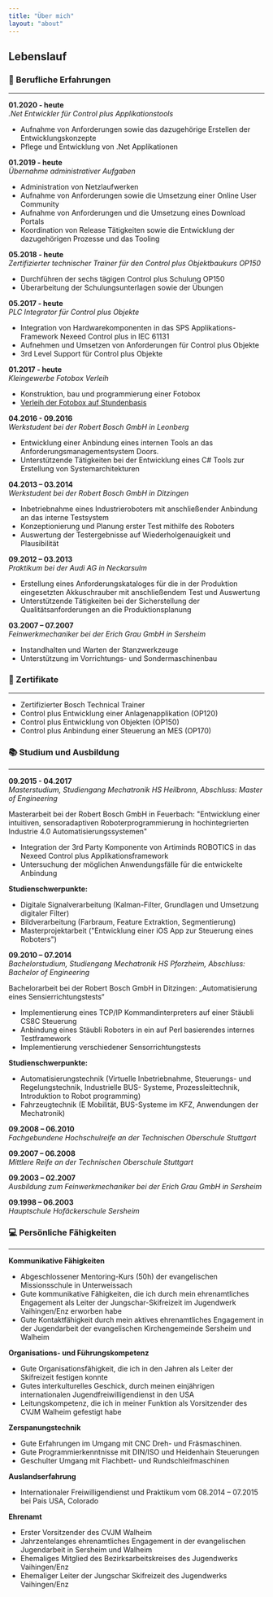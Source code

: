 ```yaml
---
title: "Über mich"
layout: "about"
---
```

## Lebenslauf

### :briefcase: Berufliche Erfahrungen
---

**01.2020 - heute**<br/>
*.Net Entwickler für Control plus Applikationstools*

- Aufnahme von Anforderungen sowie das dazugehörige Erstellen der Entwicklungskonzepte 
- Pflege und Entwicklung von .Net Applikationen

**01.2019 - heute**<br/>
*Übernahme administrativer Aufgaben*
- Administration von Netzlaufwerken
- Aufnahme von Anforderungen sowie die Umsetzung einer Online User Community
- Aufnahme von Anforderungen und die Umsetzung eines Download Portals
- Koordination von Release Tätigkeiten sowie die Entwicklung der dazugehörigen Prozesse und das Tooling

**05.2018 - heute**<br/>
*Zertifizierter technischer Trainer für den Control plus Objektbaukurs OP150*

- Durchführen der sechs tägigen Control plus Schulung OP150
- Überarbeitung der Schulungsunterlagen sowie der Übungen

**05.2017 - heute**<br/>
*PLC Integrator für Control plus Objekte*

- Integration von Hardwarekomponenten in das SPS Applikations-Framework Nexeed Control plus in IEC 61131
- Aufnehmen und Umsetzen von Anforderungen für Control plus Objekte
- 3rd Level Support für Control plus Objekte

**01.2017 - heute**<br/>
*Kleingewerbe Fotobox Verleih*

- Konstruktion, bau und programmierung einer Fotobox
- [Verleih der Fotobox auf Stundenbasis](https://kiwi-box.de)

**04.2016 - 09.2016**<br/>
*Werkstudent bei der Robert Bosch GmbH in Leonberg*

- Entwicklung einer Anbindung eines internen Tools an das Anforderungsmanagementsystem Doors. 
- Unterstützende Tätigkeiten bei der Entwicklung eines C# Tools zur Erstellung von Systemarchitekturen

**04.2013 – 03.2014**<br/>
*Werkstudent bei der Robert Bosch GmbH in Ditzingen*

- Inbetriebnahme eines Industrieroboters mit anschließender Anbindung an das interne Testsystem
- Konzeptionierung und Planung erster Test mithilfe des Roboters
- Auswertung der Testergebnisse auf Wiederholgenauigkeit und Plausibilität

**09.2012 – 03.2013**<br/>
*Praktikum bei der Audi AG in Neckarsulm*

- Erstellung eines Anforderungskataloges für die in der Produktion eingesetzten Akkuschrauber mit anschließendem Test und Auswertung
- Unterstützende Tätigkeiten bei der Sicherstellung der Qualitätsanforderungen an die Produktionsplanung

**03.2007 – 07.2007**<br/>
*Feinwerkmechaniker bei der Erich Grau GmbH in Sersheim*

- Instandhalten und Warten der Stanzwerkzeuge
- Unterstützung im Vorrichtungs- und Sondermaschinenbau

### :paperclip: Zertifikate
---

- Zertifizierter Bosch Technical Trainer
- Control plus Entwicklung einer Anlagenapplikation (OP120)
- Control plus Entwicklung von Objekten (OP150)
- Control plus Anbindung einer Steuerung an MES (OP170)

### :books: Studium und Ausbildung
---

**09.2015 - 04.2017**<br/>
*Masterstudium, Studiengang Mechatronik*
*HS Heilbronn, Abschluss: Master of Engineering*

Masterarbeit bei der Robert Bosch GmbH in Feuerbach:
"Entwicklung einer intuitiven, sensoradaptiven Roboterprogrammierung in hochintegrierten Industrie 4.0 Automatisierungssystemen"
- Integration der 3rd Party Komponente von Artiminds ROBOTICS in das Nexeed Control plus Applikationsframework
- Untersuchung der möglichen Anwendungsfälle für die entwickelte Anbindung

**Studienschwerpunkte:**
- Digitale Signalverarbeitung (Kalman-Filter, Grundlagen und Umsetzung digitaler Filter)
- Bildverarbeitung (Farbraum, Feature Extraktion, Segmentierung)
- Masterprojektarbeit ("Entwicklung einer iOS App zur Steuerung eines Roboters")

**09.2010 – 07.2014**<br/>
*Bachelorstudium, Studiengang Mechatronik*
*HS Pforzheim, Abschluss: Bachelor of Engineering*

Bachelorarbeit bei der Robert Bosch GmbH in Ditzingen:
„Automatisierung eines Sensierrichtungstests“

- Implementierung eines TCP/IP Kommandinterpreters auf einer Stäubli CS8C Steuerung
- Anbindung eines Stäubli Roboters in ein auf Perl basierendes internes Testframework
- Implementierung verschiedener Sensorrichtungstests

**Studienschwerpunkte:**
- Automatisierungstechnik (Virtuelle Inbetriebnahme, Steuerungs- und Regelungstechnik, Industrielle BUS- Systeme, Prozessleittechnik, Introduktion to Robot programming)
- Fahrzeugtechnik (E Mobilität, BUS-Systeme im KFZ, Anwendungen der Mechatronik)

**09.2008 – 06.2010**<br/>
*Fachgebundene Hochschulreife*
*an der Technischen Oberschule Stuttgart*

**09.2007 – 06.2008**<br/>
*Mittlere Reife*
*an der Technischen Oberschule Stuttgart*

**09.2003 – 02.2007**<br/>
*Ausbildung zum Feinwerkmechaniker*
*bei der Erich Grau GmbH in Sersheim*

**09.1998 – 06.2003**<br/>
*Hauptschule*
*Hofäckerschule Sersheim*

### :computer: Persönliche Fähigkeiten
---

**Kommunikative Fähigkeiten**
- Abgeschlossener Mentoring-Kurs (50h) der evangelischen Missionsschule in Unterweissach
- Gute kommunikative Fähigkeiten, die ich durch mein ehrenamtliches Engagement als Leiter der Jungschar-Skifreizeit im Jugendwerk Vaihingen/Enz erworben habe
- Gute Kontaktfähigkeit durch mein aktives ehrenamtliches Engagement in der Jugendarbeit der evangelischen Kirchengemeinde Sersheim und Walheim

**Organisations- und Führungskompetenz**
- Gute Organisationsfähigkeit, die ich in den Jahren als Leiter der Skifreizeit festigen konnte
- Gutes interkulturelles Geschick, durch meinen einjährigen internationalen Jugendfreiwilligendienst in den USA
- Leitungskompetenz, die ich in meiner Funktion als Vorsitzender des CVJM Walheim gefestigt habe

**Zerspanungstechnik**
- Gute Erfahrungen im Umgang mit CNC Dreh- und Fräsmaschinen. 
- Gute Programmierkenntnisse mit DIN/ISO und Heidenhain Steuerungen
- Geschulter Umgang mit Flachbett- und Rundschleifmaschinen

**Auslandserfahrung**
- Internationaler Freiwilligendienst und Praktikum vom 08.2014 – 07.2015 bei Pais USA, Colorado

**Ehrenamt**
- Erster Vorsitzender des CVJM Walheim
- Jahrzentelanges ehrenamtliches Engagement in der evangelischen Jugendarbeit in Sersheim und Walheim
- Ehemaliges Mitglied des Bezirksarbeitskreises des Jugendwerks Vaihingen/Enz
- Ehemaliger Leiter der Jungschar Skifreizeit des Jugendwerks Vaihingen/Enz